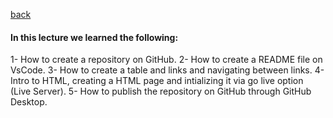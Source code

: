 [back](../README.md)
#### In this lecture we learned the following:
1- How to create a repository on GitHub.
2- How to create a README file on VsCode.
3- How to create a table and links and navigating between links.
4- Intro to HTML, creating a HTML page and intializing it via go live option (Live Server).
5- How to publish the repository on GitHub through GitHub Desktop.
